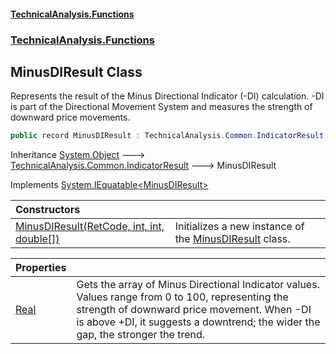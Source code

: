 #### [TechnicalAnalysis\.Functions](Atypical.TechnicalAnalysis.Functions.md 'Atypical\.TechnicalAnalysis\.Functions')
### [TechnicalAnalysis\.Functions](Atypical.TechnicalAnalysis.Functions.md#TechnicalAnalysis.Functions 'TechnicalAnalysis\.Functions')

## MinusDIResult Class

Represents the result of the Minus Directional Indicator \(\-DI\) calculation\.
\-DI is part of the Directional Movement System and measures the strength of downward price movements\.

```csharp
public record MinusDIResult : TechnicalAnalysis.Common.IndicatorResult, System.IEquatable<TechnicalAnalysis.Functions.MinusDIResult>
```

Inheritance [System\.Object](https://docs.microsoft.com/en-us/dotnet/api/System.Object 'System\.Object') &#129106; [TechnicalAnalysis\.Common\.IndicatorResult](https://docs.microsoft.com/en-us/dotnet/api/TechnicalAnalysis.Common.IndicatorResult 'TechnicalAnalysis\.Common\.IndicatorResult') &#129106; MinusDIResult

Implements [System\.IEquatable&lt;](https://docs.microsoft.com/en-us/dotnet/api/System.IEquatable-1 'System\.IEquatable\`1')[MinusDIResult](MinusDIResult.md 'TechnicalAnalysis\.Functions\.MinusDIResult')[&gt;](https://docs.microsoft.com/en-us/dotnet/api/System.IEquatable-1 'System\.IEquatable\`1')

| Constructors | |
| :--- | :--- |
| [MinusDIResult\(RetCode, int, int, double\[\]\)](MinusDIResult.MinusDIResult(RetCode,int,int,double[]).md 'TechnicalAnalysis\.Functions\.MinusDIResult\.MinusDIResult\(TechnicalAnalysis\.Common\.RetCode, int, int, double\[\]\)') | Initializes a new instance of the [MinusDIResult](MinusDIResult.md 'TechnicalAnalysis\.Functions\.MinusDIResult') class\. |

| Properties | |
| :--- | :--- |
| [Real](MinusDIResult.Real.md 'TechnicalAnalysis\.Functions\.MinusDIResult\.Real') | Gets the array of Minus Directional Indicator values\. Values range from 0 to 100, representing the strength of downward price movement\. When \-DI is above \+DI, it suggests a downtrend; the wider the gap, the stronger the trend\. |
